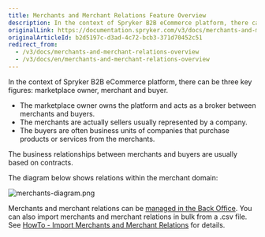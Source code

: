 ```yaml
---
title: Merchants and Merchant Relations Feature Overview
description: In the context of Spryker B2B eCommerce platform, there can be three key figures- marketplace owner, merchant, and buyer.
originalLink: https://documentation.spryker.com/v3/docs/merchants-and-merchant-relations-overview
originalArticleId: b2d5197c-d3ad-4c72-bcb3-371d70452c51
redirect_from:
  - /v3/docs/merchants-and-merchant-relations-overview
  - /v3/docs/en/merchants-and-merchant-relations-overview
---
```


In the context of Spryker B2B eCommerce platform, there can be three key figures: marketplace owner, merchant and buyer.

* The marketplace owner owns the platform and acts as a broker between merchants and buyers.
* The merchants are actually sellers usually represented by a company.
* The buyers are often business units of companies that purchase products or services from the merchants.

The business relationships between merchants and buyers are usually based on contracts.

The diagram below shows relations within the merchant domain:

![merchants-diagram.png](https://spryker.s3.eu-central-1.amazonaws.com/docs/Features/Company+Account+Management/Merchants+and+Merchant+Relations/Merchants+and+Merchant+Relations+Feature+Overview/merchants-diagram.png) 

Merchants and merchant relations can be [managed in the Back Office](/docs/scos/user/user-guides/201907.0/back-office-user-guide/merchants/merchants.html). You can also import merchants and merchant relations in bulk from a .csv file. See [HowTo - Import Merchants and Merchant Relations](/docs/scos/dev/tutorials/201907.0/howtos/feature-howtos/howto-import-merchants-and-merchant-relations.html) for details.
